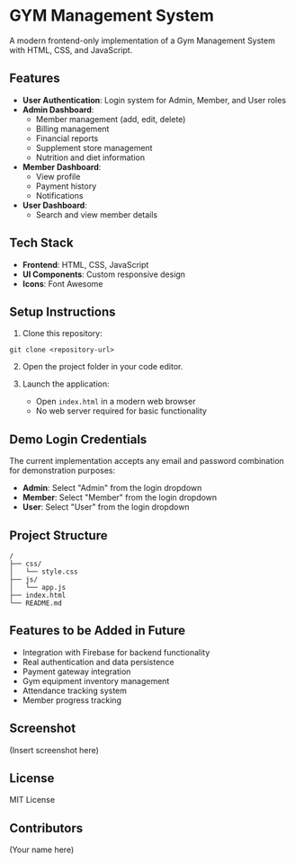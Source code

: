 # GYM Management System

A modern frontend-only implementation of a Gym Management System with HTML, CSS, and JavaScript.

## Features

- **User Authentication**: Login system for Admin, Member, and User roles
- **Admin Dashboard**:
  - Member management (add, edit, delete)
  - Billing management
  - Financial reports
  - Supplement store management
  - Nutrition and diet information
- **Member Dashboard**:
  - View profile
  - Payment history
  - Notifications
- **User Dashboard**:
  - Search and view member details

## Tech Stack

- **Frontend**: HTML, CSS, JavaScript
- **UI Components**: Custom responsive design
- **Icons**: Font Awesome

## Setup Instructions

1. Clone this repository:
```
git clone <repository-url>
```

2. Open the project folder in your code editor.

3. Launch the application:
   - Open `index.html` in a modern web browser
   - No web server required for basic functionality

## Demo Login Credentials

The current implementation accepts any email and password combination for demonstration purposes:

- **Admin**: Select "Admin" from the login dropdown
- **Member**: Select "Member" from the login dropdown
- **User**: Select "User" from the login dropdown

## Project Structure

```
/
├── css/
│   └── style.css
├── js/
│   └── app.js
├── index.html
└── README.md
```

## Features to be Added in Future

- Integration with Firebase for backend functionality
- Real authentication and data persistence
- Payment gateway integration
- Gym equipment inventory management
- Attendance tracking system
- Member progress tracking

## Screenshot

(Insert screenshot here)

## License

MIT License

## Contributors

(Your name here) 